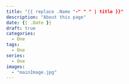 ```yaml
---
title: "{{ replace .Name "-" " " | title }}"
description: "About this page"
date: {{ .Date }}
draft: true
categories:
  - One
tags:
  - One
series:
  - One
images:
  - "mainImage.jpg"
---
```


<!--more-->